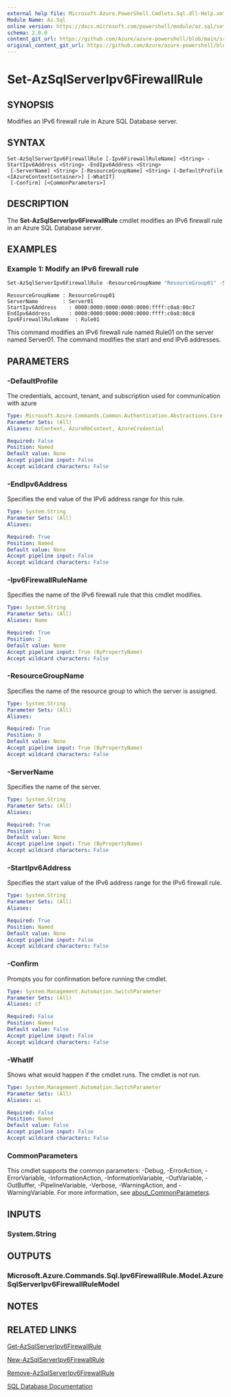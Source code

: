 ```yaml
---
external help file: Microsoft.Azure.PowerShell.Cmdlets.Sql.dll-Help.xml
Module Name: Az.Sql
online version: https://docs.microsoft.com/powershell/module/az.sql/set-azsqlserveripv6firewallrule
schema: 2.0.0
content_git_url: https://github.com/Azure/azure-powershell/blob/main/src/Sql/Sql/help/Set-AzSqlServerIpv6FirewallRule.md
original_content_git_url: https://github.com/Azure/azure-powershell/blob/main/src/Sql/Sql/help/Set-AzSqlServerIpv6FirewallRule.md
---
```


# Set-AzSqlServerIpv6FirewallRule

## SYNOPSIS
Modifies an IPv6 firewall rule in Azure SQL Database server.

## SYNTAX

```
Set-AzSqlServerIpv6FirewallRule [-Ipv6FirewallRuleName] <String> -StartIpv6Address <String> -EndIpv6Address <String>
 [-ServerName] <String> [-ResourceGroupName] <String> [-DefaultProfile <IAzureContextContainer>] [-WhatIf]
 [-Confirm] [<CommonParameters>]
```

## DESCRIPTION
The **Set-AzSqlServerIpv6FirewallRule** cmdlet modifies an IPv6 firewall rule in an Azure SQL Database server.

## EXAMPLES

### Example 1: Modify an IPv6 firewall rule
```powershell
Set-AzSqlServerIpv6FirewallRule -ResourceGroupName "ResourceGroup01" -ServerName "Server01" -Ipv6FirewallRuleName "Rule01" -StartIpv6Address "0000:0000:0000:0000:0000:ffff:c0a8:00c5" -EndIpv6Address "0000:0000:0000:0000:0000:ffff:c0a8:00c7"
```

```output
ResourceGroupName : ResourceGroup01
ServerName        : Server01
StartIpv6Address    : 0000:0000:0000:0000:0000:ffff:c0a8:00c7
EndIpv6Address      : 0000:0000:0000:0000:0000:ffff:c0a8:00c8
Ipv6FirewallRuleName  : Rule01
```

This command modifies an IPv6 firewall rule named Rule01 on the server named Server01.
The command modifies the start and end IPv6 addresses.

## PARAMETERS

### -DefaultProfile
The credentials, account, tenant, and subscription used for communication with azure

```yaml
Type: Microsoft.Azure.Commands.Common.Authentication.Abstractions.Core.IAzureContextContainer
Parameter Sets: (All)
Aliases: AzContext, AzureRmContext, AzureCredential

Required: False
Position: Named
Default value: None
Accept pipeline input: False
Accept wildcard characters: False
```

### -EndIpv6Address
Specifies the end value of the IPv6 address range for this rule.

```yaml
Type: System.String
Parameter Sets: (All)
Aliases:

Required: True
Position: Named
Default value: None
Accept pipeline input: False
Accept wildcard characters: False
```

### -Ipv6FirewallRuleName
Specifies the name of the IPv6 firewall rule that this cmdlet modifies.

```yaml
Type: System.String
Parameter Sets: (All)
Aliases: Name

Required: True
Position: 2
Default value: None
Accept pipeline input: True (ByPropertyName)
Accept wildcard characters: False
```

### -ResourceGroupName
Specifies the name of the resource group to which the server is assigned.

```yaml
Type: System.String
Parameter Sets: (All)
Aliases:

Required: True
Position: 0
Default value: None
Accept pipeline input: True (ByPropertyName)
Accept wildcard characters: False
```

### -ServerName
Specifies the name of the server.

```yaml
Type: System.String
Parameter Sets: (All)
Aliases:

Required: True
Position: 1
Default value: None
Accept pipeline input: True (ByPropertyName)
Accept wildcard characters: False
```

### -StartIpv6Address
Specifies the start value of the IPv6 address range for the IPv6 firewall rule.

```yaml
Type: System.String
Parameter Sets: (All)
Aliases:

Required: True
Position: Named
Default value: None
Accept pipeline input: False
Accept wildcard characters: False
```

### -Confirm
Prompts you for confirmation before running the cmdlet.

```yaml
Type: System.Management.Automation.SwitchParameter
Parameter Sets: (All)
Aliases: cf

Required: False
Position: Named
Default value: False
Accept pipeline input: False
Accept wildcard characters: False
```

### -WhatIf
Shows what would happen if the cmdlet runs.
The cmdlet is not run.

```yaml
Type: System.Management.Automation.SwitchParameter
Parameter Sets: (All)
Aliases: wi

Required: False
Position: Named
Default value: False
Accept pipeline input: False
Accept wildcard characters: False
```

### CommonParameters
This cmdlet supports the common parameters: -Debug, -ErrorAction, -ErrorVariable, -InformationAction, -InformationVariable, -OutVariable, -OutBuffer, -PipelineVariable, -Verbose, -WarningAction, and -WarningVariable. For more information, see [about_CommonParameters](http://go.microsoft.com/fwlink/?LinkID=113216).

## INPUTS

### System.String

## OUTPUTS

### Microsoft.Azure.Commands.Sql.Ipv6FirewallRule.Model.AzureSqlServerIpv6FirewallRuleModel

## NOTES

## RELATED LINKS

[Get-AzSqlServerIpv6FirewallRule](./Get-AzSqlServerIpv6FirewallRule.md)

[New-AzSqlServerIpv6FirewallRule](./New-AzSqlServerIpv6FirewallRule.md)

[Remove-AzSqlServerIpv6FirewallRule](./Remove-AzSqlServerIpv6FirewallRule.md)

[SQL Database Documentation](https://docs.microsoft.com/azure/sql-database/)


